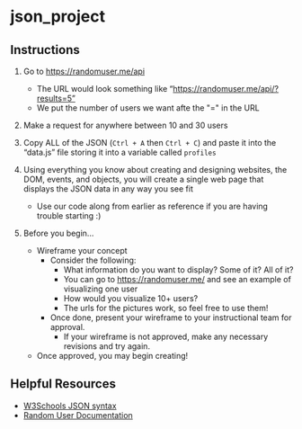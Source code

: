 # json_project

## Instructions
1. Go to https://randomuser.me/api

   - The URL would look something like “https://randomuser.me/api/?results=5”
   - We put the number of users we want afte the "=" in the URL

2. Make a request for anywhere between 10 and 30 users

3. Copy ALL of the JSON (`Ctrl + A` then `Ctrl + C`) and paste it into the “data.js” file storing it into a variable called `profiles`

4. Using everything you know about creating and designing websites, the DOM, events, and objects, you will create a single web page that displays the JSON data in any way you see fit

   - Use our code along from earlier as reference if you are having trouble starting :)

5. Before you begin…

   - Wireframe your concept
     - Consider the following:
       - What information do you want to display? Some of it? All of it?
       - You can go to https://randomuser.me/ and see an example of visualizing one user
       - How would you visualize 10+ users?
       - The urls for the pictures work, so feel free to use them!
     - Once done, present your wireframe to your instructional team for approval.
       - If your wireframe is not approved, make any necessary revisions and try again.
   - Once approved, you may begin creating!

## Helpful Resources
- [W3Schools JSON syntax](https://www.w3schools.com/js/js_json_syntax.asp)
- [Random User Documentation](https://randomuser.me/documentation)
